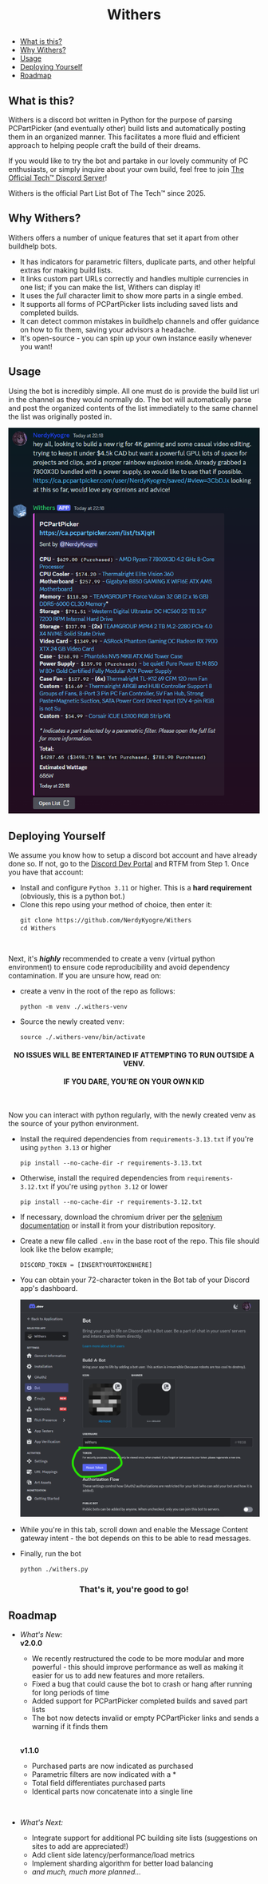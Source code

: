 # <p align=center> Withers

- [What is this?](#what-is-this)
- [Why Withers?](#why-withers)
- [Usage](#usage)
- [Deploying Yourself](#deploying-yourself)
- [Roadmap](#roadmap)


## What is this?
Withers is a discord bot written in Python for the purpose of parsing PCPartPicker (and eventually other) build lists and automatically posting them in an organized manner. This facilitates a more fluid and efficient approach to helping people craft the build of their dreams.
<br>

If you would like to try the bot and partake in our lovely community of PC enthusiasts, or simply inquire about your own build, feel free to join [The Official Tech™ Discord Server](https://discord.gg/fGNSuWzNHG)!

Withers is the official Part List Bot of The Tech™ since 2025.

## Why Withers?
Withers offers a number of unique features that set it apart from other buildhelp bots.

- It has indicators for parametric filters, duplicate parts, and other helpful extras for making build lists.
- It links custom part URLs correctly and handles multiple currencies in one list; if you can make the list, Withers can display it!
- It uses the *full* character limit to show more parts in a single embed.
- It supports all forms of PCPartPicker lists including saved lists and completed builds.
- It can detect common mistakes in buildhelp channels and offer guidance on how to fix them, saving your advisors a headache.
- It's open-source - you can spin up your own instance easily whenever you want!

## Usage

Using the bot is incredibly simple. All one must do is provide the build list url in the channel as they would normally do. The bot will automatically parse and post the organized contents of the list immediately to the same channel the list was originally posted in. 

<p align=center> <img src="examples/example-1.png?raw=true" alt="Withers output example" style="max-width:100%;max-height:100%;"/>


## Deploying Yourself 
We assume you know how to setup a discord bot account and have already done so. If not, go to the [Discord Dev Portal](https://discord.com/developers/docs/quick-start/getting-started) and RTFM from Step 1.
Once you have that account:

- Install and configure ``Python 3.11`` or higher. This is a **hard requirement** (obviously, this is a python bot.)
- Clone this repo using your method of choice, then enter it:
    ```Sh
    git clone https://github.com/NerdyKyogre/Withers
    cd Withers
    ```
    <br>
Next, it's ***highly*** recommended to create a venv (virtual python environment) to ensure code reproducibility and avoid dependency contamination. If you are unsure how, read on:
- create a venv in the root of the repo as follows:
    ```Sh
    python -m venv ./.withers-venv
    ```
- Source the newly created venv:
    ```Sh
    source ./.withers-venv/bin/activate
    ```
#### <p align=center>  NO ISSUES WILL BE ENTERTAINED IF ATTEMPTING TO RUN OUTSIDE A VENV. 
#### <p align=center>  IF YOU DARE, YOU'RE ON YOUR OWN KID
<br>

Now you can interact with python regularly, with the newly created venv as the source of your python environment.
- Install the required dependencies from ``requirements-3.13.txt`` if you're using ``python 3.13`` or higher 
    ```Sh
    pip install --no-cache-dir -r requirements-3.13.txt
    ```
- Otherwise, install the required dependencies from ``requirements-3.12.txt`` if you're using ``python 3.12`` or lower 
    ```Sh
    pip install --no-cache-dir -r requirements-3.12.txt
    ```
- If necessary, download the chromium driver per the [selenium documentation](https://pypi.org/project/selenium/) or install it from your distribution repository.

- Create a new file called ``.env`` in the base root of the repo. This file should look like the below example;
    ```Sh
    DISCORD_TOKEN = [INSERTYOURTOKENHERE]
    ```
- You can obtain your 72-character token in the Bot tab of your Discord app's dashboard.

    <p align=center> <img src="examples/app-dashboard.png?raw=true" alt="Withers output example" style="max-width:100%;max-height:100%;"/>

- While you're in this tab, scroll down and enable the Message Content gateway intent - the bot depends on this to be able to read messages.

- Finally, run the bot
    ```Sh
    python ./withers.py
    ```
### <p align=center> That's it, you're good to go!

## Roadmap
- *What's New:* <br>
    **v2.0.0**
    - We recently restructured the code to be more modular and more powerful - this should improve performance as well as making it easier for us to add new features and more retailers.
    - Fixed a bug that could cause the bot to crash or hang after running for long periods of time
    - Added support for PCPartPicker completed builds and saved part lists
    - The bot now detects invalid or empty PCPartPicker links and sends a warning if it finds them
    <br> 
    
    **v1.1.0**
    - Purchased parts are now indicated as purchased
    - Parametric filters are now indicated with a *
    - Total field differentiates purchased parts
    - Identical parts now concatenate into a single line


<br>

- *What's Next:*<br> 

  - Integrate support for additional PC building site lists (suggestions on sites to add are appreciated!)
  - Add client side latency/performance/load metrics
  - Implement sharding algorithm for better load balancing
  -  *and much, much more planned...*
